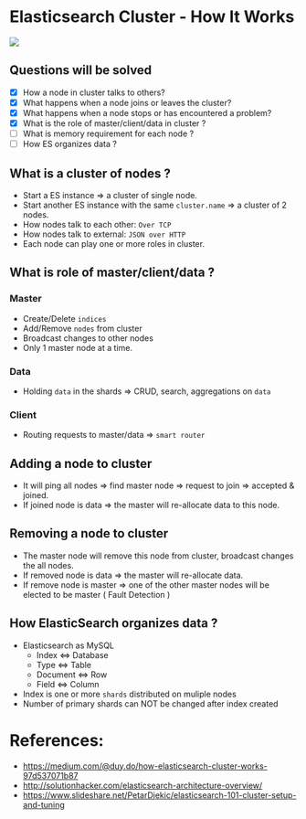 # Elasticsearch Cluster - How It Works
![](https://www.elastic.co/assets/blt47da469cfb3097c3/cluster-topology.svg)

## Questions will be solved
- [x] How a node in cluster talks to others?
- [x] What happens when a node joins or leaves the cluster?
- [x] What happens when a node stops or has encountered a problem?
- [x] What is the role of master/client/data in cluster ?
- [ ] What is memory requirement for each node ?
- [ ] How ES organizes data ?

## What is a cluster of nodes ? 
- Start a ES instance => a cluster of single node.
- Start another ES instance with the same `cluster.name` => a cluster of 2 nodes.
- How nodes talk to each other: `Over TCP`
- How nodes talk to external: `JSON over HTTP`
- Each node can play one or more roles in cluster.

## What is role of master/client/data ?
### Master
- Create/Delete `indices`
- Add/Remove `nodes` from cluster
- Broadcast changes to other nodes
- Only 1 master node at a time.

### Data
- Holding `data` in the shards => CRUD, search, aggregations on `data`

### Client
- Routing requests to master/data => `smart router`

## Adding a node to cluster
- It will ping all nodes => find master node => request to join => accepted & joined.
- If joined node is data => the master will re-allocate data to this node.

## Removing a node to cluster
- The master node will remove this node from cluster, broadcast changes the all nodes.
- If removed node is data => the master will re-allocate data.
- If remove node is master => one of the other master nodes will be elected to be master ( Fault Detection )

## How ElasticSearch organizes data ?
- Elasticsearch as MySQL
  * Index <=> Database
  * Type <=> Table
  * Document <=> Row
  * Field <=> Column
- Index is one or more `shards` distributed on muliple nodes
- Number of primary shards can NOT be changed after index created

# References:
- https://medium.com/@duy.do/how-elasticsearch-cluster-works-97d537071b87
- http://solutionhacker.com/elasticsearch-architecture-overview/
- https://www.slideshare.net/PetarDjekic/elasticsearch-101-cluster-setup-and-tuning

